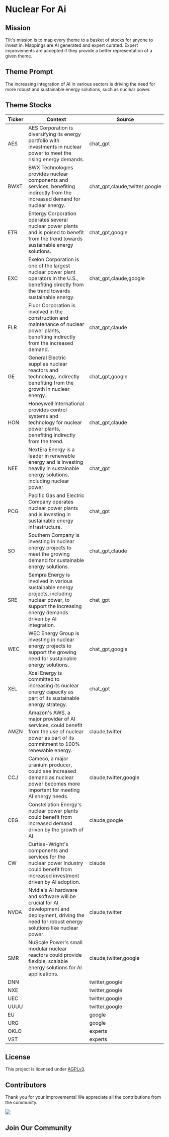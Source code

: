 <!--[[[cog
import cog
import json
with open('config.json') as file:
  config = json.load(file)
  cog.outl(f"# {config['name'].title()}")
]]]-->
# Nuclear For Ai
<!--//[[[end]]]-->

## Mission

Tilt's mission is to map every theme to a basket of stocks for anyone to invest in. Mappings are AI generated and expert curated.
Expert improvements are accepted if they provide a better representation of a given theme.

## Theme Prompt
<!--[[[cog
import cog
import json
with open('config.json') as file:
  config = json.load(file)
  cog.outl(config['prompt'])
]]]-->
The increasing integration of AI in various sectors is driving the need for more robust and sustainable energy solutions, such as nuclear power.
<!--[[[end]]]-->

## Theme Stocks

<!--[[[cog
import cog
import csv
import json

with open('context.json') as file:
  contexts = json.load(file)

def _get_context_str_for_ticker(ticker):
  try:
    context = contexts[ticker]
    context_str = context['chat_gpt'] or context['claude'] or ""
  except KeyError:
    context_str = ""

  return context_str

cog.outl("| Ticker  | Context | Source |")
cog.outl("| ------- | ---- | ---- |")

with open('theme.csv') as file:
  reader = csv.reader(file)
  next(reader) # skip the header
  for row in reader:
    context_str = _get_context_str_for_ticker(row[0])
    cog.outl(f"| {row[0]} | {context_str} | {row[1]} |")
]]]-->
| Ticker  | Context | Source |
| ------- | ---- | ---- |
| AES | AES Corporation is diversifying its energy portfolio with investments in nuclear power to meet the rising energy demands. | chat_gpt |
| BWXT | BWX Technologies provides nuclear components and services, benefiting indirectly from the increased demand for nuclear energy. | chat_gpt,claude,twitter,google |
| ETR | Entergy Corporation operates several nuclear power plants and is poised to benefit from the trend towards sustainable energy solutions. | chat_gpt,google |
| EXC | Exelon Corporation is one of the largest nuclear power plant operators in the U.S., benefiting directly from the trend towards sustainable energy. | chat_gpt,claude,google |
| FLR | Fluor Corporation is involved in the construction and maintenance of nuclear power plants, benefiting indirectly from the increased demand. | chat_gpt,claude |
| GE | General Electric supplies nuclear reactors and technology, indirectly benefiting from the growth in nuclear energy. | chat_gpt,google |
| HON | Honeywell International provides control systems and technology for nuclear power plants, benefiting indirectly from the trend. | chat_gpt,claude |
| NEE | NextEra Energy is a leader in renewable energy and is investing heavily in sustainable energy solutions, including nuclear power. | chat_gpt |
| PCG | Pacific Gas and Electric Company operates nuclear power plants and is investing in sustainable energy infrastructure. | chat_gpt |
| SO | Southern Company is investing in nuclear energy projects to meet the growing demand for sustainable energy solutions. | chat_gpt,claude |
| SRE | Sempra Energy is involved in various sustainable energy projects, including nuclear power, to support the increasing energy demands driven by AI integration. | chat_gpt |
| WEC | WEC Energy Group is investing in nuclear energy projects to support the growing need for sustainable energy solutions. | chat_gpt,google |
| XEL | Xcel Energy is committed to increasing its nuclear energy capacity as part of its sustainable energy strategy. | chat_gpt |
| AMZN | Amazon's AWS, a major provider of AI services, could benefit from the use of nuclear power as part of its commitment to 100% renewable energy. | claude,twitter |
| CCJ | Cameco, a major uranium producer, could see increased demand as nuclear power becomes more important for meeting AI energy needs. | claude,twitter,google |
| CEG | Constellation Energy's nuclear power plants could benefit from increased demand driven by the growth of AI. | claude,google |
| CW | Curtiss-Wright's components and services for the nuclear power industry could benefit from increased investment driven by AI adoption. | claude |
| NVDA | Nvidia's AI hardware and software will be crucial for AI development and deployment, driving the need for robust energy solutions like nuclear power. | claude,twitter |
| SMR | NuScale Power's small modular nuclear reactors could provide flexible, scalable energy solutions for AI applications. | claude,twitter,google |
| DNN |  | twitter,google |
| NXE |  | twitter,google |
| UEC |  | twitter,google |
| UUUU |  | twitter,google |
| EU |  | google |
| URG |  | google |
| OKLO |  | experts |
| VST |  | experts |
<!--[[[end]]]-->

## License

<p>
This project is licensed under <a href="./LICENSE">AGPLv3</a>.
</p>


## Contributors

Thank you for your improvements! We appreciate all the contributions from the community.

<!--[[[cog
import cog
import json
with open('config.json') as file:
  config = json.load(file)
  repo = config['github_repo'].lower()
  cog.outl(f'<a href="https://github.com/gettilt/{repo}/graphs/contributors">')
  cog.outl(f'  <img src="https://contrib.rocks/image?repo=gettilt/{repo}" />')
  cog.outl('</a>')
]]]-->
<a href="https://github.com/gettilt/nuclear/graphs/contributors">
  <img src="https://contrib.rocks/image?repo=gettilt/nuclear" />
</a>
<!--[[[end]]]-->

## Join Our Community

<a href="https://discord.gg/4vYMhRpaMY" target="_blank">
<img src="https://discord.com/api/guilds/1179775688421683220/widget.png?style=banner3" alt="">
</a>

